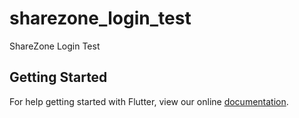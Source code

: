 # sharezone_login_test

ShareZone Login Test

## Getting Started

For help getting started with Flutter, view our online
[documentation](https://flutter.io/).
